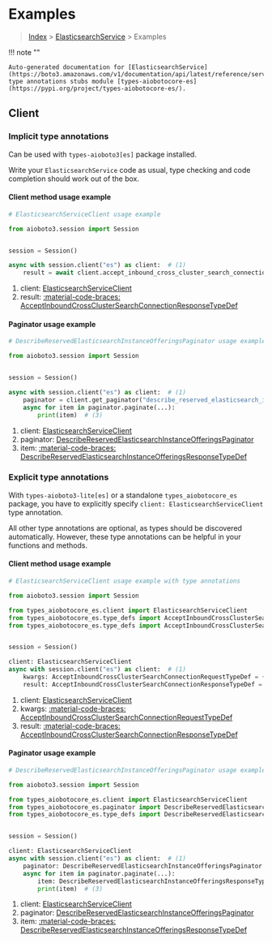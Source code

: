 # Examples

> [Index](../README.md) > [ElasticsearchService](./README.md) > Examples

!!! note ""

    Auto-generated documentation for [ElasticsearchService](https://boto3.amazonaws.com/v1/documentation/api/latest/reference/services/es.html#elasticsearchservice)
    type annotations stubs module [types-aiobotocore-es](https://pypi.org/project/types-aiobotocore-es/).

## Client

### Implicit type annotations

Can be used with `types-aioboto3[es]` package installed.

Write your `ElasticsearchService` code as usual,
type checking and code completion should work out of the box.



#### Client method usage example

```python
# ElasticsearchServiceClient usage example

from aioboto3.session import Session


session = Session()

async with session.client("es") as client:  # (1)
    result = await client.accept_inbound_cross_cluster_search_connection()  # (2)
```

1. client: [ElasticsearchServiceClient](./client.md)
2. result: [:material-code-braces: AcceptInboundCrossClusterSearchConnectionResponseTypeDef](./type_defs.md#acceptinboundcrossclustersearchconnectionresponsetypedef)



#### Paginator usage example

```python
# DescribeReservedElasticsearchInstanceOfferingsPaginator usage example

from aioboto3.session import Session


session = Session()

async with session.client("es") as client:  # (1)
    paginator = client.get_paginator("describe_reserved_elasticsearch_instance_offerings")  # (2)
    async for item in paginator.paginate(...):
        print(item)  # (3)
```

1. client: [ElasticsearchServiceClient](./client.md)
2. paginator: [DescribeReservedElasticsearchInstanceOfferingsPaginator](./paginators.md#describereservedelasticsearchinstanceofferingspaginator)
3. item: [:material-code-braces: DescribeReservedElasticsearchInstanceOfferingsResponseTypeDef](./type_defs.md#describereservedelasticsearchinstanceofferingsresponsetypedef)




### Explicit type annotations

With `types-aioboto3-lite[es]`
or a standalone `types_aiobotocore_es` package, you have to explicitly specify
`client: ElasticsearchServiceClient` type annotation.

All other type annotations are optional, as types should be discovered automatically.
However, these type annotations can be helpful in your functions and methods.


#### Client method usage example

```python
# ElasticsearchServiceClient usage example with type annotations

from aioboto3.session import Session

from types_aiobotocore_es.client import ElasticsearchServiceClient
from types_aiobotocore_es.type_defs import AcceptInboundCrossClusterSearchConnectionResponseTypeDef
from types_aiobotocore_es.type_defs import AcceptInboundCrossClusterSearchConnectionRequestTypeDef


session = Session()

client: ElasticsearchServiceClient
async with session.client("es") as client:  # (1)
    kwargs: AcceptInboundCrossClusterSearchConnectionRequestTypeDef = {...}  # (2)
    result: AcceptInboundCrossClusterSearchConnectionResponseTypeDef = await client.accept_inbound_cross_cluster_search_connection(**kwargs)  # (3)
```

1. client: [ElasticsearchServiceClient](./client.md)
2. kwargs: [:material-code-braces: AcceptInboundCrossClusterSearchConnectionRequestTypeDef](./type_defs.md#acceptinboundcrossclustersearchconnectionrequesttypedef)
3. result: [:material-code-braces: AcceptInboundCrossClusterSearchConnectionResponseTypeDef](./type_defs.md#acceptinboundcrossclustersearchconnectionresponsetypedef)



#### Paginator usage example

```python
# DescribeReservedElasticsearchInstanceOfferingsPaginator usage example with type annotations

from aioboto3.session import Session

from types_aiobotocore_es.client import ElasticsearchServiceClient
from types_aiobotocore_es.paginator import DescribeReservedElasticsearchInstanceOfferingsPaginator
from types_aiobotocore_es.type_defs import DescribeReservedElasticsearchInstanceOfferingsResponseTypeDef


session = Session()

client: ElasticsearchServiceClient
async with session.client("es") as client:  # (1)
    paginator: DescribeReservedElasticsearchInstanceOfferingsPaginator = client.get_paginator("describe_reserved_elasticsearch_instance_offerings")  # (2)
    async for item in paginator.paginate(...):
        item: DescribeReservedElasticsearchInstanceOfferingsResponseTypeDef
        print(item)  # (3)
```

1. client: [ElasticsearchServiceClient](./client.md)
2. paginator: [DescribeReservedElasticsearchInstanceOfferingsPaginator](./paginators.md#describereservedelasticsearchinstanceofferingspaginator)
3. item: [:material-code-braces: DescribeReservedElasticsearchInstanceOfferingsResponseTypeDef](./type_defs.md#describereservedelasticsearchinstanceofferingsresponsetypedef)




